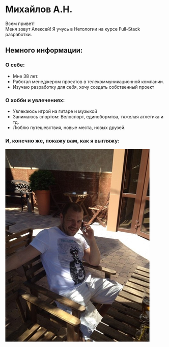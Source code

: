 # Михайлов А.Н.

Всем привет!  
 Меня зовут Алексей! Я учусь в Нетологии на курсе Full-Stack разработки.

 ## Немного информации:

### О себе:
 + Мне 38 лет.
 + Работал менеджером проектов в телекоммуникационной компании.
 + Изучаю разработку для себя, хочу создать собственный проект

### О хобби и увлечениях:
- Увлекаюсь игрой на гитаре и музыкой
- Занимаюсь спортом: Велоспорт, единобормтва, тяжелая атлетика и тд.
- Люблю путешевствия, новые места, новых друзей.

### И, конечно же, покажу вам, как я выгляжу:
  ![Alt text](76C84E33-656B-43BA-9302-50D94DE25811_1_105_c.jpeg)


  